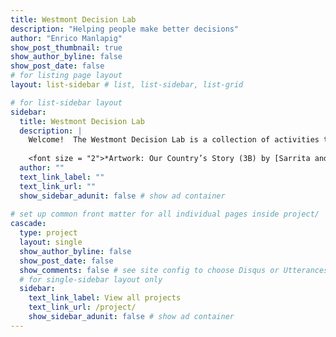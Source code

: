 ```yaml
---
title: Westmont Decision Lab
description: "Helping people make better decisions"
author: "Enrico Manlapig"
show_post_thumbnail: true
show_author_byline: false
show_post_date: false
# for listing page layout
layout: list-sidebar # list, list-sidebar, list-grid

# for list-sidebar layout
sidebar: 
  title: Westmont Decision Lab
  description: |
    Welcome!  The Westmont Decision Lab is a collection of activities that serve my students and our community.  Our mission is to help people make better quality decisions.
    
    <font size = "2">*Artwork: Our Country’s Story (3B) by [Sarrita and Tarisse King](https://artisticsolutionsgroup.com.au/). Used with permission.*</font>
  author: ""
  text_link_label: ""
  text_link_url: ""
  show_sidebar_adunit: false # show ad container
  
# set up common front matter for all individual pages inside project/
cascade:
  type: project
  layout: single
  show_author_byline: false
  show_post_date: false
  show_comments: false # see site config to choose Disqus or Utterances
  # for single-sidebar layout only
  sidebar:
    text_link_label: View all projects
    text_link_url: /project/
    show_sidebar_adunit: false # show ad container
---
```

